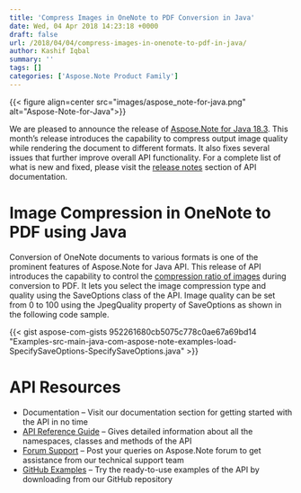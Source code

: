 ```yaml
---
title: 'Compress Images in OneNote to PDF Conversion in Java'
date: Wed, 04 Apr 2018 14:23:18 +0000
draft: false
url: /2018/04/04/compress-images-in-onenote-to-pdf-in-java/
author: Kashif Iqbal
summary: ''
tags: []
categories: ['Aspose.Note Product Family']
---
```




{{< figure align=center src="images/aspose_note-for-java.png" alt="Aspose-Note-for-Java">}}


We are pleased to announce the release of [Aspose.Note for Java 18.3][1]. This month’s release introduces the capability to compress output image quality while rendering the document to different formats. It also fixes several issues that further improve overall API functionality. For a complete list of what is new and fixed, please visit the [release notes][2] section of API documentation.

# Image Compression in OneNote to PDF using Java

Conversion of OneNote documents to various formats is one of the prominent features of Aspose.Note for Java API. This release of API introduces the capability to control the [compression ratio of images][3] during conversion to PDF. It lets you select the image compression type and quality using the SaveOptions class of the API. Image quality can be set from 0 to 100 using the JpegQuality property of SaveOptions as shown in the following code sample.

{{< gist aspose-com-gists 952261680cb5075c778c0ae67a69bd14 "Examples-src-main-java-com-aspose-note-examples-load-SpecifySaveOptions-SpecifySaveOptions.java" >}}

# API Resources

*   Documentation – Visit our documentation section for getting started with the API in no time
*   [API Reference Guide][4] – Gives detailed information about all the namespaces, classes and methods of the API
*   [Forum Support][5] – Post your queries on Aspose.Note forum to get assistance from our technical support team
*   [GitHub Examples][6] – Try the ready-to-use examples of the API by downloading from our GitHub repository




[1]: https://artifact.aspose.com/webapp/#/artifacts/browse/tree/General/repo/com/aspose/aspose-note/18.3
[2]: https://docs.aspose.com/display/notejava/Aspose.Note+for+Java+18.3+Release+Notes
[3]: https://docs.aspose.com/display/notejava/Save+a+OneNote+Document#SaveaOneNoteDocument-SpecifyOneNoteSaveOptions
[4]: http://www.aspose.com/api/java/note
[5]: https://forum.aspose.com/c/note
[6]: https://github.com/aspose-note/Aspose.Note-for-Java




